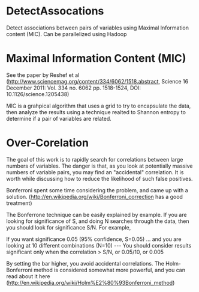 DetectAssocations
=================

Detect associations between pairs of variables using Maximal Information content (MIC). Can be parallelized using Hadoop

Maximal Information Content (MIC)
=================================
See the paper by Reshef et al (http://www.sciencemag.org/content/334/6062/1518.abstract, Science 16 December 2011: Vol. 334 no. 6062 pp. 1518-1524, DOI: 10.1126/science.1205438)

MIC is a grahpical algorithm that uses a grid to try to encapsulate the data, then analyze the results using a technique realted to Shannon entropy to determine if a pair of variables are related.


Over-Corelation
===============
The goal of this work is to rapidly search for correlations between large numbers of variables. The danger is that, as you look at potentially massive numbers of variable pairs, you may find an "accidental" correlation. It is worth while discussing how to reduce the likelihood of such false positives.

Bonferroni spent some time considering the problem, and came up with a solution. (http://en.wikipedia.org/wiki/Bonferroni_correction has a good treatment)

The Bonferrone technique can be easily explained by example. If you are looking for significance of S, and doing N searches through the data, then you should look for significance S/N. For example,

If you want significance 0.05 (95% confidence, S=0.05)
... and you are looking at 10 different combinations (N=10)
--- You should consider results significant only when the correlation > S/N, or 0.05/10, or 0.005

By setting the bar higher, you avoid accidental correlations. The Holm-Bonferroni method is considered somewhat more powerful, and you can read about it here  (http://en.wikipedia.org/wiki/Holm%E2%80%93Bonferroni_method)

